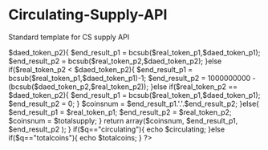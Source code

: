 # Circulating-Supply-API
Standard template for CS supply API
<?php
include 'include.php';
$a ='f8B787217cD';
$b ='0xF7fDFb8';
$api_url = 'https://api.bscscan.com/api?module=stats&action=tokensupply&contractaddress='.$b.'454E900294dDbe06E84821'.$a.'&apikey='.$api_key;
$contents  = file_get_contents($api_url);
$array=json_decode($contents,true);
$array_result_real = $array["result"];
$strl = strlen($array_result_real)-18;
$real_token_p1 = substr($array_result_real,0, $strl); //1
$real_token_p2 = substr($array_result_real, -18);
$totalsupply = ($real_token_p1.".".$real_token_p2);

$q = htmlspecialchars($_GET["q"]);
if($q == "circulating"){
//address #dead
 list($circulating,$end_result_p1,$end_result_p2) = deadtoken ("0x000000000000000000000000000000000000dead", $totalsupply, $real_token_p1, $real_token_p2, $api_key);

}else if($q=="totalcoins"){
    list($totalcoins,$end_result_p1,$end_result_p2) = deadtoken ("0x000000000000000000000000000000000000dead", $totalsupply,$real_token_p1, $real_token_p2, $api_key);
}
function deadtoken($deadaddress, $totalsupply, $real_token_p1, $real_token_p2, $api_key) {
		$daed = 'https://api.bscscan.com/api?module=account&action=tokenbalance&contractaddress=0xF7fDFb8454E900294dDbe06E84821f8B787217cD&address='.$deadaddress.'&tag=latest&apikey='.$api_key;
$contentsdaed  = file_get_contents($daed);
$arraydaed=json_decode($contentsdaed,true);
$array_resul_daed = $arraydaed["result"];
if($array_resul_daed!=0){
$zeronum = 18-strlen($array_resul_daed);
$zz;
$no_missing_zeros  = "true";
for ($i = 1; $i <= $zeronum; $i++) {
    $zz = $zz."0";
    $no_missing_zeros  = "false";
}
if($no_missing_zeros  == "true"){
    $strldaed = strlen($array_resul_daed)-18;
    $daed_token_p1 = substr($array_resul_daed,0, $strldaed);
    $daed_token_p2 = substr($array_resul_daed, -18);
}else{
    $daed_token_p1 = 0;
    $daed_token_p2 = $zz.''.(substr($array_resul_daed, -18));
}
if($real_token_p2 > $daed_token_p2){
    $end_result_p1 = bcsub($real_token_p1,$daed_token_p1);
    $end_result_p2 = bcsub($real_token_p2,$daed_token_p2);
    
}else if($real_token_p2 < $daed_token_p2){
    $end_result_p1 = bcsub($real_token_p1,$daed_token_p1)-1;
    $end_result_p2 = 1000000000 - (bcsub($daed_token_p2,$real_token_p2));
    
}else if($real_token_p2 == $daed_token_p2){
    $end_result_p1 = bcsub($real_token_p1,$daed_token_p1);
    $end_result_p2 = 0;
}
$coinsnum = $end_result_p1.'.'.$end_result_p2;  
}else{
    $end_result_p1 = $real_token_p1;
    $end_result_p2 = $real_token_p2;
    $coinsnum = $totalsupply;
}
return array($coinsnum, $end_result_p1, $end_result_p2 );
}

        if($q=="circulating"){
             echo $circulating;
        }else if($q=="totalcoins"){
             echo $totalcoins;
        }
?>
